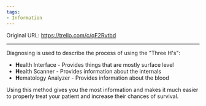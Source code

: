 ```yaml
---
tags:
- Information
---
```




Original URL: https://trello.com/c/qF2Rvtbd

---

Diagnosing is used to describe the process of using the "Three H's":
- **H**ealth Interface - Provides things that are mostly surface level
- **H**ealth Scanner - Provides information about the internals
- **H**ematology Analyzer - Provides information about the blood

Using this method gives you the most information and makes it much easier to properly treat your patient and increase their chances of survival.